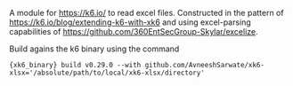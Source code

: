 A module for https://k6.io/ to read excel files. Constructed in the pattern of https://k6.io/blog/extending-k6-with-xk6 and using excel-parsing capabilities of https://github.com/360EntSecGroup-Skylar/excelize.

Build agains the k6 binary using the command 

```
{xk6_binary} build v0.29.0 --with github.com/AvneeshSarwate/xk6-xlsx='/absolute/path/to/local/xk6-xlsx/directory'
```